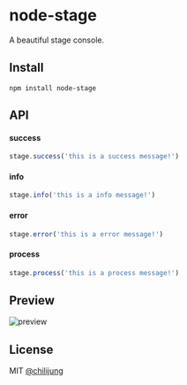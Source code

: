 # node-stage

A beautiful stage console.

## Install

```
npm install node-stage
```


## API 

#### success

```javascript
stage.success('this is a success message!')
```

#### info 

```javascript
stage.info('this is a info message!')
```

#### error 

```javascript
stage.error('this is a error message!')
```

#### process 

```javascript
stage.process('this is a process message!')
```

## Preview

![preview](https://raw2.github.com/chilijung/node-stage/master/preview/preview.png)

## License

MIT [@chilijung](http://github.com/chilijung)

